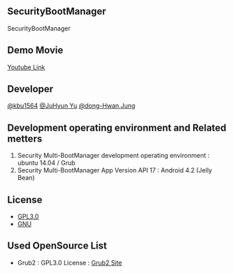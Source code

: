 ## SecurityBootManager
SecurityBootManager

## Demo Movie
[Youtube Link](https://youtu.be/1Tdsmw2bHso)

## Developer
[@kbu1564](https://github.com/kbu1564)
[@JuHyun Yu](https://github.com/formfoxk)
[@dong-Hwan,Jung](https://github.com/tyburn117)

## Development operating environment and Related metters
1. Security Multi-BootManager development operating environment : ubuntu 14.04 / Grub
2. Security Multi-BootManager App Version API 17 : Android 4.2 (Jelly Bean)

## License
- [GPL3.0](https://github.com/IWillFindYou/SecurityBootManager/blob/develop/LICENSE)
- [GNU](https://www.gnu.org/license/licenses.html)

## Used OpenSource List
- Grub2 : GPL3.0 License : [Grub2 Site](https://www.gnu.org/software/grub/)

